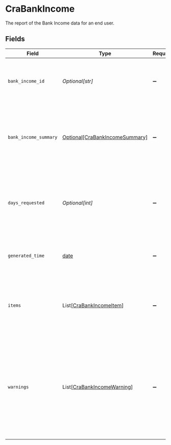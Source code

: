 # CraBankIncome

The report of the Bank Income data for an end user.


## Fields

| Field                                                                                                                                                        | Type                                                                                                                                                         | Required                                                                                                                                                     | Description                                                                                                                                                  |
| ------------------------------------------------------------------------------------------------------------------------------------------------------------ | ------------------------------------------------------------------------------------------------------------------------------------------------------------ | ------------------------------------------------------------------------------------------------------------------------------------------------------------ | ------------------------------------------------------------------------------------------------------------------------------------------------------------ |
| `bank_income_id`                                                                                                                                             | *Optional[str]*                                                                                                                                              | :heavy_minus_sign:                                                                                                                                           | The unique identifier associated with the Bank Income Report.                                                                                                |
| `bank_income_summary`                                                                                                                                        | [Optional[CraBankIncomeSummary]](../../models/shared/crabankincomesummary.md)                                                                                | :heavy_minus_sign:                                                                                                                                           | Summary for bank income across all income sources and items (max history of 730 days).                                                                       |
| `days_requested`                                                                                                                                             | *Optional[int]*                                                                                                                                              | :heavy_minus_sign:                                                                                                                                           | The number of days requested by the customer for the Bank Income Report.                                                                                     |
| `generated_time`                                                                                                                                             | [date](https://docs.python.org/3/library/datetime.html#date-objects)                                                                                         | :heavy_minus_sign:                                                                                                                                           | The time when the Bank Income Report was generated.                                                                                                          |
| `items`                                                                                                                                                      | List[[CraBankIncomeItem](../../models/shared/crabankincomeitem.md)]                                                                                          | :heavy_minus_sign:                                                                                                                                           | The list of Items in the report along with the associated metadata about the Item.                                                                           |
| `warnings`                                                                                                                                                   | List[[CraBankIncomeWarning](../../models/shared/crabankincomewarning.md)]                                                                                    | :heavy_minus_sign:                                                                                                                                           | If data from the Bank Income report was unable to be retrieved, the warnings will contain information about the error that caused the data to be incomplete. |